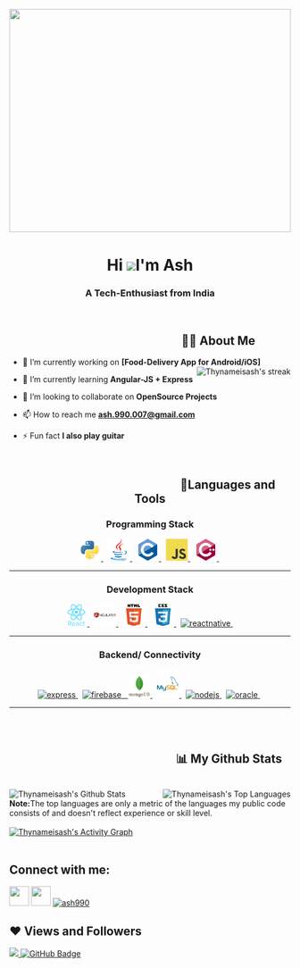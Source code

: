 <a href="#"><img width="100%" src="https://wallpaperaccess.com/full/6697004.jpg" height="400px"/></a>

<h1 align="center">Hi <img src="https://raw.githubusercontent.com/MartinHeinz/MartinHeinz/master/wave.gif" width="30px">I'm Ash</h1>
<h3 align="center">A Tech-Enthusiast from India</h3>
<br/>


## &nbsp;&nbsp;&nbsp; &nbsp;&nbsp;&nbsp; &nbsp;&nbsp;&nbsp; &nbsp;&nbsp;&nbsp; &nbsp;&nbsp;&nbsp; &nbsp;&nbsp;&nbsp; &nbsp;&nbsp;&nbsp;&nbsp;&nbsp;&nbsp; &nbsp;&nbsp;&nbsp; &nbsp;&nbsp;&nbsp; &nbsp;&nbsp;&nbsp; &nbsp;&nbsp;&nbsp; &nbsp;&nbsp;&nbsp; &nbsp;&nbsp;&nbsp;&nbsp;&nbsp; &nbsp;&nbsp;&nbsp;&nbsp;&nbsp;🙋‍♂️ About Me

- 🔭 I’m currently working on **[Food-Delivery App for Android/iOS]**
<a href="https://github.com/Thynameisash/github-readme-streak-stats"> <img align ="right" title="🔥 Get streak stats for your profile at git.io/streak-stats" alt="Thynameisash's streak" src="https://github-readme-streak-stats.herokuapp.com/?user=Thynameisash&theme=black-ice&hide_border=true&stroke=0000&background=060A0CD0"/> </a>

- 🌱 I’m currently learning **Angular-JS + Express**

- 👯 I’m looking to collaborate on **OpenSource Projects**

- 📫 How to reach me **ash.990.007@gmail.com**

- ⚡ Fun fact **I also play guitar**
<br/>

<center>
 
##  &nbsp;&nbsp;&nbsp; &nbsp;&nbsp;&nbsp; &nbsp;&nbsp;&nbsp; &nbsp;&nbsp;&nbsp; &nbsp;&nbsp;&nbsp; &nbsp;&nbsp;&nbsp; &nbsp;&nbsp;&nbsp;&nbsp;&nbsp;&nbsp; &nbsp;&nbsp;&nbsp; &nbsp;&nbsp;&nbsp; &nbsp;&nbsp;&nbsp; &nbsp;&nbsp;&nbsp; &nbsp;&nbsp;&nbsp; &nbsp;&nbsp;&nbsp;&nbsp;&nbsp;🚀Languages and Tools

</center>
<!-- <h3 align="center">Languages and Tools:</h3> -->
<h3 align="center">Programming Stack</h3>
<p align="center">
<a href="https://www.python.org" target="_blank" rel="noreferrer"> <img src="https://raw.githubusercontent.com/devicons/devicon/master/icons/python/python-original.svg" alt="python" width="40" height="40"/> </a> &nbsp;
<a href="https://www.java.com" target="_blank" rel="noreferrer"> <img src="https://raw.githubusercontent.com/devicons/devicon/master/icons/java/java-original.svg" alt="java" width="40" height="40"/> </a>&nbsp;
<a href="https://www.cprogramming.com/" target="_blank" rel="noreferrer"> <img src="https://raw.githubusercontent.com/devicons/devicon/master/icons/c/c-original.svg" alt="c" width="40" height="40"/> </a> &nbsp;
<a href="https://developer.mozilla.org/en-US/docs/Web/JavaScript" target="_blank" rel="noreferrer"> <img src="https://raw.githubusercontent.com/devicons/devicon/master/icons/javascript/javascript-original.svg" alt="javascript" width="40" height="40"/> </a> &nbsp;
<a href="https://www.w3schools.com/cpp/" target="_blank" rel="noreferrer"> <img src="https://raw.githubusercontent.com/devicons/devicon/master/icons/cplusplus/cplusplus-original.svg" alt="cplusplus" width="40" height="40"/> </a> &nbsp;
</p></center>
<hr/>
<center>
<h3 align="center">Development Stack</h3>
<p align="center">
<a href="https://reactjs.org/" target="_blank" rel="noreferrer"> <img src="https://raw.githubusercontent.com/devicons/devicon/master/icons/react/react-original-wordmark.svg" alt="react" width="40" height="40"/> </a> &nbsp;
 <a href="https://angular.io" target="_blank" rel="noreferrer"> <img src="https://raw.githubusercontent.com/devicons/devicon/master/icons/angularjs/angularjs-original-wordmark.svg" alt="angularjs" width="40" height="40"/> </a> &nbsp;
<a href="https://www.w3.org/html/" target="_blank" rel="noreferrer"> <img src="https://raw.githubusercontent.com/devicons/devicon/master/icons/html5/html5-original-wordmark.svg" alt="html5" width="40" height="40"/> </a> &nbsp;
<a href="https://www.w3schools.com/css/" target="_blank" rel="noreferrer"> <img src="https://raw.githubusercontent.com/devicons/devicon/master/icons/css3/css3-original-wordmark.svg" alt="css3" width="40" height="40"/> </a>&nbsp;
<a href="https://reactnative.dev/" target="_blank" rel="noreferrer"> <img src="https://reactnative.dev/img/header_logo.svg" alt="reactnative" width="40" height="40"/> </a> &nbsp;
</p>
</center>
<hr/>
<center>
<h3 align="center">Backend/ Connectivity</h3>
<p align="center">
<a href="https://expressjs.com" target="_blank" rel="noreferrer"> <img src="https://rithmapp.s3-us-west-2.amazonaws.com/assets/express-logo.png" alt="express" width="60" height="40"/> </a> &nbsp;
<a href="https://firebase.google.com/" target="_blank" rel="noreferrer"> <img src="https://www.vectorlogo.zone/logos/firebase/firebase-icon.svg" width="40" height="40" alt="firebase" </a> &nbsp;
<a href="https://www.mongodb.com/" target="_blank" rel="noreferrer"> <img src="https://raw.githubusercontent.com/devicons/devicon/master/icons/mongodb/mongodb-original-wordmark.svg" alt="mongodb" width="40" height="40"/> </a> &nbsp;
<a href="https://www.mysql.com/" target="_blank" rel="noreferrer"> <img src="https://raw.githubusercontent.com/devicons/devicon/master/icons/mysql/mysql-original-wordmark.svg" alt="mysql" width="40" height="50"/> </a> &nbsp;
<a href="https://nodejs.org" target="_blank" rel="noreferrer"> <img src="https://ih1.redbubble.net/image.1637717834.1604/pp,840x830-pad,1000x1000,f8f8f8.u1.jpg" alt="nodejs" width="40" height="40"/> </a> &nbsp;
<a href="https://www.oracle.com/" target="_blank" rel="noreferrer"> <img src="https://www.pluraltechnology.com/wp-content/uploads/2017/07/oracle-logo.png" alt="oracle" width="60" height="40"/> </a> &nbsp;
</p>
</center>
<hr/>
<br/>

<!-- <p><img align="left" src="https://github-readme-stats.vercel.app/api/top-langs?username=thynameisash&show_icons=true&locale=en&layout=compact" alt="thynameisash" /></p>

<p>&nbsp;<img align="center" src="https://github-readme-stats.vercel.app/api?username=thynameisash&show_icons=true&locale=en" alt="thynameisash" /></p>
 -->
<br/>


##  &nbsp;&nbsp;&nbsp; &nbsp;&nbsp;&nbsp; &nbsp;&nbsp;&nbsp; &nbsp;&nbsp;&nbsp; &nbsp;&nbsp;&nbsp; &nbsp;&nbsp;&nbsp; &nbsp;&nbsp;&nbsp;&nbsp;&nbsp;&nbsp; &nbsp;&nbsp;&nbsp; &nbsp;&nbsp;&nbsp; &nbsp;&nbsp;&nbsp; &nbsp;&nbsp;&nbsp; &nbsp;&nbsp;&nbsp; &nbsp;&nbsp;&nbsp;&nbsp;&nbsp;&nbsp;&nbsp;&nbsp;&nbsp;📊 My Github Stats
  <br/>
    <a href="https://github.com/Thynameisash/github-readme-stats"><img align="left" alt="Thynameisash's Github Stats" src="https://github-readme-stats.vercel.app/api?username=Thynameisash&show_icons=true&count_private=true&theme=react&hide_border=true&bg_color=0D1117" /></a>
  <a href="https://github.com/Thynameisash/github-readme-stats"><img align="right" alt="Thynameisash's Top Languages" src="https://github-readme-stats.vercel.app/api/top-langs/?username=Thynameisash&langs_count=8&count_private=true&layout=compact&theme=react&hide_border=true&bg_color=0D1117" /></a>
  <br/>
  <b>Note:</b>The top languages are only a metric of the languages my public code consists of and doesn't reflect experience or skill level.
<br/>
<br/>
<a href="https://github.com/Thynameisash/github-readme-activity-graph"><img alt="Thynameisash's Activity Graph" src="https://activity-graph.herokuapp.com/graph?username=Thynameisash&bg_color=0D1117&color=5BCDEC&line=5BCDEC&point=FFFFFF&hide_border=true" /></a>
<br/>
<br/>

## Connect with me:
<p align="left">
<a href = "https://www.linkedin.com/in/aashray-sharma-08a312245/"><img src="https://img.icons8.com/fluent/48/000000/linkedin.png" height="35" width="35" /></a>
<a href = "https://www.youtube.com/c/thefieryguitar"><img src="https://img.icons8.com/color/48/000000/youtube-play.png" height="35" width="35" /></a>
<a href="https://www.leetcode.com/ash990"><img src="https://leetcode.com/static/images/LeetCode_logo_rvs.png" alt="ash990" height="35" width="35" /></a>
</p>
 
## ❤ Views and Followers
<a href="https://github.com/Meghna-DAS/github-profile-views-counter">
    <img src="https://komarev.com/ghpvc/?username=Thynameisash">
</a>
<a href="https://github.com/Thynameisash?tab=followers"><img src="https://img.shields.io/github/followers/Thynameisash?label=Followers&style=social" alt="GitHub Badge"></a>

